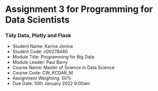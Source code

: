 # Assignment 3 for Programming for Data Scientists

### Tidy Data, Plotly and Flask

- Student Name:  			Karina Jonina
- Student Code: 			c00278440
- Module Title: 			Programming for Big Data
- Module Leader: 			Paul Barry
- Course Name: 				Master of Science in Data Science
- Course Code:				CW_KCDAR_M
- Assignment Weighting:		50%
- Due Date: 				10th January 2022 9:00am


